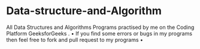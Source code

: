# Data-structure-and-Algorithm
All Data Structures and Algorithms Programs practised by me on the Coding Platform GeeksforGeeks . • If you find some errors or bugs in my programs then feel free to fork and pull request to my programs • 
